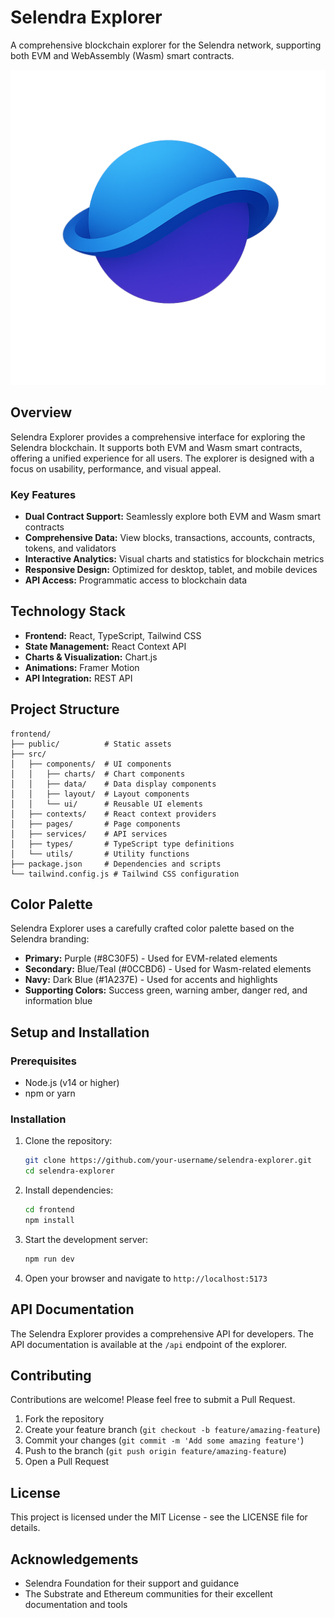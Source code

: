 # Selendra Explorer

A comprehensive blockchain explorer for the Selendra network, supporting both EVM and WebAssembly (Wasm) smart contracts.

![Selendra Explorer](frontend/public/explorer-logo.png)

## Overview

Selendra Explorer provides a comprehensive interface for exploring the Selendra blockchain. It supports both EVM and Wasm smart contracts, offering a unified experience for all users. The explorer is designed with a focus on usability, performance, and visual appeal.

### Key Features

- **Dual Contract Support:** Seamlessly explore both EVM and Wasm smart contracts
- **Comprehensive Data:** View blocks, transactions, accounts, contracts, tokens, and validators
- **Interactive Analytics:** Visual charts and statistics for blockchain metrics
- **Responsive Design:** Optimized for desktop, tablet, and mobile devices
- **API Access:** Programmatic access to blockchain data

## Technology Stack

- **Frontend:** React, TypeScript, Tailwind CSS
- **State Management:** React Context API
- **Charts & Visualization:** Chart.js
- **Animations:** Framer Motion
- **API Integration:** REST API

## Project Structure

```
frontend/
├── public/          # Static assets
├── src/
│   ├── components/  # UI components
│   │   ├── charts/  # Chart components
│   │   ├── data/    # Data display components
│   │   ├── layout/  # Layout components
│   │   └── ui/      # Reusable UI elements
│   ├── contexts/    # React context providers
│   ├── pages/       # Page components
│   ├── services/    # API services
│   ├── types/       # TypeScript type definitions
│   └── utils/       # Utility functions
├── package.json     # Dependencies and scripts
└── tailwind.config.js # Tailwind CSS configuration
```

## Color Palette

Selendra Explorer uses a carefully crafted color palette based on the Selendra branding:

- **Primary:** Purple (#8C30F5) - Used for EVM-related elements
- **Secondary:** Blue/Teal (#0CCBD6) - Used for Wasm-related elements
- **Navy:** Dark Blue (#1A237E) - Used for accents and highlights
- **Supporting Colors:** Success green, warning amber, danger red, and information blue

## Setup and Installation

### Prerequisites

- Node.js (v14 or higher)
- npm or yarn

### Installation

1. Clone the repository:
   ```bash
   git clone https://github.com/your-username/selendra-explorer.git
   cd selendra-explorer
   ```

2. Install dependencies:
   ```bash
   cd frontend
   npm install
   ```

3. Start the development server:
   ```bash
   npm run dev
   ```

4. Open your browser and navigate to `http://localhost:5173`

## API Documentation

The Selendra Explorer provides a comprehensive API for developers. The API documentation is available at the `/api` endpoint of the explorer.

## Contributing

Contributions are welcome! Please feel free to submit a Pull Request.

1. Fork the repository
2. Create your feature branch (`git checkout -b feature/amazing-feature`)
3. Commit your changes (`git commit -m 'Add some amazing feature'`)
4. Push to the branch (`git push origin feature/amazing-feature`)
5. Open a Pull Request

## License

This project is licensed under the MIT License - see the LICENSE file for details.

## Acknowledgements

- Selendra Foundation for their support and guidance
- The Substrate and Ethereum communities for their excellent documentation and tools 